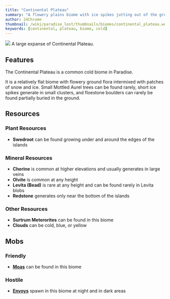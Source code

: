 ```yaml
---
title: "Continental Plateau"
summary: "A flowery plains biome with ice spikes jutting out of the ground"
author: 24Chrome
thumbnail: /wiki/paradise_lost/thumbnails/biomes/continental_plateau.webp
keywords: [continental, plateau, biome, cold]
---
```


<img src="/wiki/paradise_lost/biomes/continental_plateau.webp">
A large expanse of Continental Plateau.

## Features
The Continental Plateau is a common cold biome in Paradise. 

It is a relatively flat biome with flowery ground flora intermixed with patches of snow and ice.
Small Mottled Aurel trees can be found rarely, short ice spikes generate in small clusters, and floestone boulders can rarely be found partially buried in the ground. 


## Resources

### Plant Resources
* **Swedroot** can be found growing under and around the edges of the islands

### Mineral Resources
* **Cherine** is common at higher elevations and usually generates in large veins
* **Olvite** is common at any height
* **Levita (Bead)** is rare at any height and can be found rarely in Levita blobs
* **Redstone** generates only near the bottom of the islands

### Other Resources
* **Surtrum Meterorites** can be found in this biome
* **Clouds** can be cold, blue, or yellow

## Mobs

### Friendly
* **[Moas](/wiki/paradise-lost/mobs/moa/)** can be found in this biome


### Hostile
* **[Envoys](/wiki/paradise-lost/mobs/envoy/)** spawn in this biome at night and in dark areas



